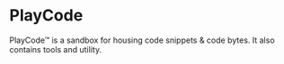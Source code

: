 # PlayCode
 PlayCode™ is a sandbox for housing code snippets & code bytes. It also contains tools and utility.
